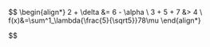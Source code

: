 $$
\begin{align*}
2 + \delta &= 6 - \alpha \\
3 + 5 + 7 &> 4 \\
f(x)&=\sum^1_\lambda{\frac{5}{\sqrt5}}78\mu
\end{align*}

$$